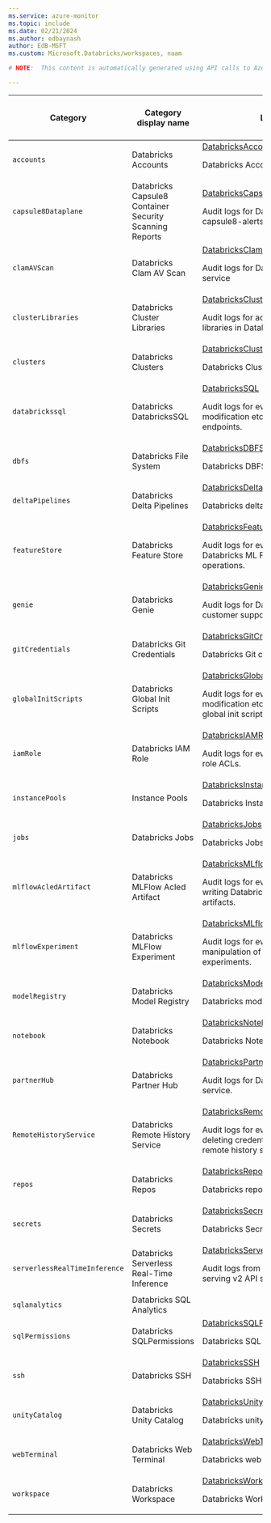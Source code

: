 ```yaml
---
ms.service: azure-monitor
ms.topic: include
ms.date: 02/21/2024
ms.author: edbaynash
author: EdB-MSFT
ms.custom: Microsoft.Databricks/workspaces, naam

# NOTE:  This content is automatically generated using API calls to Azure. Any edits made on these files will be overwritten in the next run of the script. 

---
```

  
  
|Category|Category display name| Log table| [Supports basic log plan](/azure/azure-monitor/logs/basic-logs-configure?tabs=portal-1#compare-the-basic-and-analytics-log-data-plans)|[Supports ingestion-time transformation](/azure/azure-monitor/essentials/data-collection-transformations)| Example queries |Costs to export|
|---|---|---|---|---|---|---|
|`accounts` |Databricks Accounts |[DatabricksAccounts](/azure/azure-monitor/reference/tables/databricksaccounts)<p>Databricks Accounts audit logs.|No|Yes||No |
|`capsule8Dataplane` |Databricks Capsule8 Container Security Scanning Reports |[DatabricksCapsule8Dataplane](/azure/azure-monitor/reference/tables/databrickscapsule8dataplane)<p>Audit logs for Databricks service capsule8-alerts-dataplane.|No|No||Yes |
|`clamAVScan` |Databricks Clam AV Scan |[DatabricksClamAVScan](/azure/azure-monitor/reference/tables/databricksclamavscan)<p>Audit logs for Databricks clamav scan service|No|No||Yes |
|`clusterLibraries` |Databricks Cluster Libraries |[DatabricksClusterLibraries](/azure/azure-monitor/reference/tables/databricksclusterlibraries)<p>Audit logs for actions taken on cluster libraries in Databricks.|No|No||Yes |
|`clusters` |Databricks Clusters |[DatabricksClusters](/azure/azure-monitor/reference/tables/databricksclusters)<p>Databricks Clusters audit logs.|No|Yes||No |
|`databrickssql` |Databricks DatabricksSQL |[DatabricksSQL](/azure/azure-monitor/reference/tables/databrickssql)<p>Audit logs for events related to creation, modification etc. of Databricks SQL endpoints.|No|No||Yes |
|`dbfs` |Databricks File System |[DatabricksDBFS](/azure/azure-monitor/reference/tables/databricksdbfs)<p>Databricks DBFS audit logs.|No|Yes||No |
|`deltaPipelines` |Databricks Delta Pipelines |[DatabricksDeltaPipelines](/azure/azure-monitor/reference/tables/databricksdeltapipelines)<p>Databricks delta pipelines audit logs.|No|No||Yes |
|`featureStore` |Databricks Feature Store |[DatabricksFeatureStore](/azure/azure-monitor/reference/tables/databricksfeaturestore)<p>Audit logs for events related to Databricks ML Feature Store operations.|No|Yes||Yes |
|`genie` |Databricks Genie |[DatabricksGenie](/azure/azure-monitor/reference/tables/databricksgenie)<p>Audit logs for Databricks workspaces customer support access events.|No|Yes||Yes |
|`gitCredentials` |Databricks Git Credentials |[DatabricksGitCredentials](/azure/azure-monitor/reference/tables/databricksgitcredentials)<p>Databricks Git credentials audit logs.|No|No||Yes |
|`globalInitScripts` |Databricks Global Init Scripts |[DatabricksGlobalInitScripts](/azure/azure-monitor/reference/tables/databricksglobalinitscripts)<p>Audit logs for events related to creation, modification etc. of Databricks cluster global init scripts.|No|Yes||Yes |
|`iamRole` |Databricks IAM Role |[DatabricksIAMRole](/azure/azure-monitor/reference/tables/databricksiamrole)<p>Audit logs for events of changing IAM role ACLs.|No|No||Yes |
|`instancePools` |Instance Pools |[DatabricksInstancePools](/azure/azure-monitor/reference/tables/databricksinstancepools)<p>Databricks Instance Pools audit logs.|No|Yes||No |
|`jobs` |Databricks Jobs |[DatabricksJobs](/azure/azure-monitor/reference/tables/databricksjobs)<p>Databricks Jobs audit logs.|No|Yes||No |
|`mlflowAcledArtifact` |Databricks MLFlow Acled Artifact |[DatabricksMLflowAcledArtifact](/azure/azure-monitor/reference/tables/databricksmlflowacledartifact)<p>Audit logs for events of reading and writing Databricks MLflow ACLed artifacts.|No|Yes||Yes |
|`mlflowExperiment` |Databricks MLFlow Experiment |[DatabricksMLflowExperiment](/azure/azure-monitor/reference/tables/databricksmlflowexperiment)<p>Audit logs for events related to manipulation of Databricks MLflow experiments.|No|Yes||Yes |
|`modelRegistry` |Databricks Model Registry |[DatabricksModelRegistry](/azure/azure-monitor/reference/tables/databricksmodelregistry)<p>Databricks model registry audit logs.|No|No||Yes |
|`notebook` |Databricks Notebook |[DatabricksNotebook](/azure/azure-monitor/reference/tables/databricksnotebook)<p>Databricks Notebook audit logs.|No|Yes||No |
|`partnerHub` |Databricks Partner Hub |[DatabricksPartnerHub](/azure/azure-monitor/reference/tables/databrickspartnerhub)<p>Audit logs for Databricks partner hub service.|No|No||Yes |
|`RemoteHistoryService` |Databricks Remote History Service |[DatabricksRemoteHistoryService](/azure/azure-monitor/reference/tables/databricksremotehistoryservice)<p>Audit logs for events adding and deleting credentials for Databricks remote history service.|No|Yes||Yes |
|`repos` |Databricks Repos |[DatabricksRepos](/azure/azure-monitor/reference/tables/databricksrepos)<p>Databricks repos audit logs.|No|No||Yes |
|`secrets` |Databricks Secrets |[DatabricksSecrets](/azure/azure-monitor/reference/tables/databrickssecrets)<p>Databricks Secrets audit logs.|No|Yes||No |
|`serverlessRealTimeInference` |Databricks Serverless Real-Time Inference |[DatabricksServerlessRealTimeInference](/azure/azure-monitor/reference/tables/databricksserverlessrealtimeinference)<p>Audit logs from Databricks model serving v2 API service.|No|No||Yes |
|`sqlanalytics` |Databricks SQL Analytics ||No|No||Yes |
|`sqlPermissions` |Databricks SQLPermissions |[DatabricksSQLPermissions](/azure/azure-monitor/reference/tables/databrickssqlpermissions)<p>Databricks SQL Permissions audit logs.|No|Yes||No |
|`ssh` |Databricks SSH |[DatabricksSSH](/azure/azure-monitor/reference/tables/databricksssh)<p>Databricks SSH audit logs.|No|Yes||No |
|`unityCatalog` |Databricks Unity Catalog |[DatabricksUnityCatalog](/azure/azure-monitor/reference/tables/databricksunitycatalog)<p>Databricks unity catalog audit logs.|No|No||Yes |
|`webTerminal` |Databricks Web Terminal |[DatabricksWebTerminal](/azure/azure-monitor/reference/tables/databrickswebterminal)<p>Databricks web terminal audit logs.|No|No||Yes |
|`workspace` |Databricks Workspace |[DatabricksWorkspace](/azure/azure-monitor/reference/tables/databricksworkspace)<p>Databricks Workspace audit logs.|No|Yes||No |